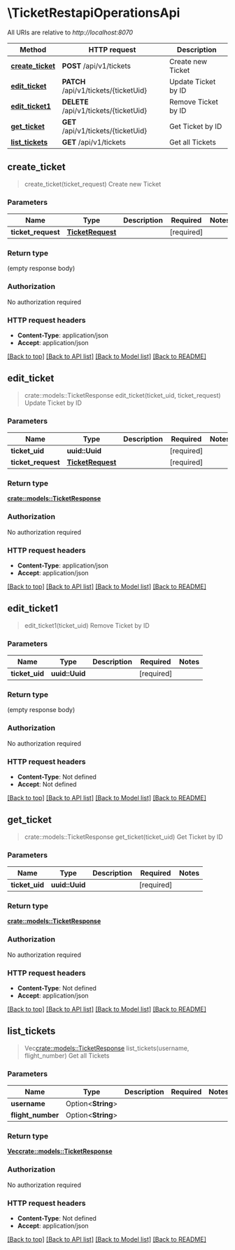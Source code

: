 # \TicketRestapiOperationsApi

All URIs are relative to *http://localhost:8070*

Method | HTTP request | Description
------------- | ------------- | -------------
[**create_ticket**](TicketRestapiOperationsApi.md#create_ticket) | **POST** /api/v1/tickets | Create new Ticket
[**edit_ticket**](TicketRestapiOperationsApi.md#edit_ticket) | **PATCH** /api/v1/tickets/{ticketUid} | Update Ticket by ID
[**edit_ticket1**](TicketRestapiOperationsApi.md#edit_ticket1) | **DELETE** /api/v1/tickets/{ticketUid} | Remove Ticket by ID
[**get_ticket**](TicketRestapiOperationsApi.md#get_ticket) | **GET** /api/v1/tickets/{ticketUid} | Get Ticket by ID
[**list_tickets**](TicketRestapiOperationsApi.md#list_tickets) | **GET** /api/v1/tickets | Get all Tickets



## create_ticket

> create_ticket(ticket_request)
Create new Ticket

### Parameters


Name | Type | Description  | Required | Notes
------------- | ------------- | ------------- | ------------- | -------------
**ticket_request** | [**TicketRequest**](TicketRequest.md) |  | [required] |

### Return type

 (empty response body)

### Authorization

No authorization required

### HTTP request headers

- **Content-Type**: application/json
- **Accept**: application/json

[[Back to top]](#) [[Back to API list]](../README.md#documentation-for-api-endpoints) [[Back to Model list]](../README.md#documentation-for-models) [[Back to README]](../README.md)


## edit_ticket

> crate::models::TicketResponse edit_ticket(ticket_uid, ticket_request)
Update Ticket by ID

### Parameters


Name | Type | Description  | Required | Notes
------------- | ------------- | ------------- | ------------- | -------------
**ticket_uid** | **uuid::Uuid** |  | [required] |
**ticket_request** | [**TicketRequest**](TicketRequest.md) |  | [required] |

### Return type

[**crate::models::TicketResponse**](TicketResponse.md)

### Authorization

No authorization required

### HTTP request headers

- **Content-Type**: application/json
- **Accept**: application/json

[[Back to top]](#) [[Back to API list]](../README.md#documentation-for-api-endpoints) [[Back to Model list]](../README.md#documentation-for-models) [[Back to README]](../README.md)


## edit_ticket1

> edit_ticket1(ticket_uid)
Remove Ticket by ID

### Parameters


Name | Type | Description  | Required | Notes
------------- | ------------- | ------------- | ------------- | -------------
**ticket_uid** | **uuid::Uuid** |  | [required] |

### Return type

 (empty response body)

### Authorization

No authorization required

### HTTP request headers

- **Content-Type**: Not defined
- **Accept**: Not defined

[[Back to top]](#) [[Back to API list]](../README.md#documentation-for-api-endpoints) [[Back to Model list]](../README.md#documentation-for-models) [[Back to README]](../README.md)


## get_ticket

> crate::models::TicketResponse get_ticket(ticket_uid)
Get Ticket by ID

### Parameters


Name | Type | Description  | Required | Notes
------------- | ------------- | ------------- | ------------- | -------------
**ticket_uid** | **uuid::Uuid** |  | [required] |

### Return type

[**crate::models::TicketResponse**](TicketResponse.md)

### Authorization

No authorization required

### HTTP request headers

- **Content-Type**: Not defined
- **Accept**: application/json

[[Back to top]](#) [[Back to API list]](../README.md#documentation-for-api-endpoints) [[Back to Model list]](../README.md#documentation-for-models) [[Back to README]](../README.md)


## list_tickets

> Vec<crate::models::TicketResponse> list_tickets(username, flight_number)
Get all Tickets

### Parameters


Name | Type | Description  | Required | Notes
------------- | ------------- | ------------- | ------------- | -------------
**username** | Option<**String**> |  |  |
**flight_number** | Option<**String**> |  |  |

### Return type

[**Vec<crate::models::TicketResponse>**](TicketResponse.md)

### Authorization

No authorization required

### HTTP request headers

- **Content-Type**: Not defined
- **Accept**: application/json

[[Back to top]](#) [[Back to API list]](../README.md#documentation-for-api-endpoints) [[Back to Model list]](../README.md#documentation-for-models) [[Back to README]](../README.md)

